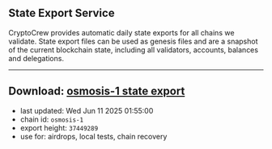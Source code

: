 ## State Export Service
CryptoCrew provides automatic daily state exports for all chains we validate. State export files can be used as genesis files and are a snapshot of the current blockchain state, including all validators, accounts, balances and delegations.

---
**Download: [osmosis-1 state export](https://dl-eu2.ccvalidators.com/SERVICE/osmosis/osmosis-1_export_37449289.json)**
---

- last updated: Wed Jun 11 2025 01:55:00
- chain id: `osmosis-1`
- export height: `37449289`
- use for: airdrops, local tests, chain recovery
